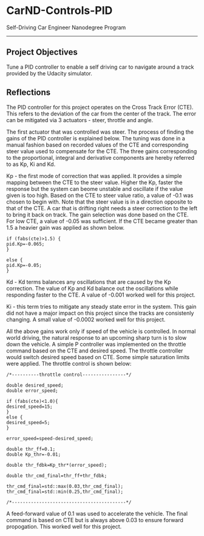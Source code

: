 # CarND-Controls-PID
Self-Driving Car Engineer Nanodegree Program

---

## Project Objectives

Tune a PID controller to enable a self driving car to navigate around a track provided by the Udacity simulator.


## Reflections

The PID controller for this project operates on the Cross Track Error (CTE). This refers to the deviation of the car from the center of the track. The error can be mitigated via 3 actuators - steer, throttle and angle. 

The first actuator that was controlled was steer. The process of finding the gains of the PID controller is explained below. The tuning was done in a manual fashion based on recorded values of the CTE and corresponding steer value used to compensate for the CTE. The three gains corresponding to the proportional, integral and derivative components are hereby referred to as Kp, Ki and Kd. 

Kp - the first mode of correction that was applied. It provides a simple mapping between the CTE to the steer value. Higher the Kp, faster the response but the system can beome unstable and oscillate if the value given is too high. Based on the CTE to steer value ratio, a value of -0.1 was chosen to begin with. Note that the steer value is in a direction opposite to that of the CTE. A car that is drifting right needs a steer correction to the left to bring it back on track. The gain selection was done based on the CTE. For low CTE, a value of -0.05 was sufficient. If the CTE became greater than 1.5 a heavier gain was applied as shown below. 

```
if (fabs(cte)>1.5) {		  
pid.Kp=-0.065;
}

else {
pid.Kp=-0.05;
}

```

Kd - Kd terms balances any oscillations that are caused by the Kp correction. The value of Kp and Kd balance out the oscillations while responding faster to the CTE. A value of -0.001 worked well for this project.

Ki - this term tries to mitigate any steady state error in the system. This gain did not have a major impact on this project since the tracks are consistenly changing. A small value of -0.0002 worked well for this project. 

All the above gains work only if speed of the vehicle is controlled. In normal world driving, the natural response to an upcoming sharp turn is to slow down the vehicle. A simple P controller was implemented on the throttle command based on the CTE and desired speed. The throttle controller would switch desired speed based on CTE. Some simple saturation limits were applied. The throttle control is shown below:

```
/*----------throttle control----------------*/
		  
double desired_speed;
double error_speed;

if (fabs(cte)<1.0){
desired_speed=15;
}
else {
desired_speed=5;
}

error_speed=speed-desired_speed;

double thr_ff=0.1;		  
double Kp_thr=-0.01;

double thr_fdbk=Kp_thr*(error_speed);

double thr_cmd_final=thr_ff+thr_fdbk;

thr_cmd_final=std::max(0.03,thr_cmd_final);
thr_cmd_final=std::min(0.25,thr_cmd_final);

/*------------------------------------------*/

```
A feed-forward value of 0.1 was used to accelerate the vehicle. The final command is based on CTE but is always above 0.03 to ensure forward propogation. This worked well for this project.

